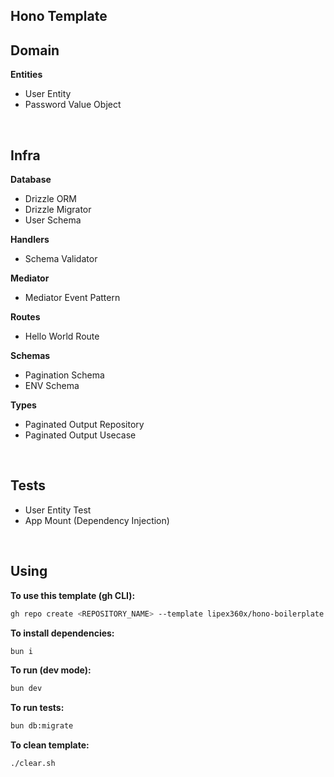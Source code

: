 ## Hono Template


## Domain

**Entities**
* User Entity
* Password Value Object

<br />

## Infra

**Database**
* Drizzle ORM
* Drizzle Migrator
* User Schema

**Handlers**
* Schema Validator

**Mediator**
* Mediator Event Pattern

**Routes**
* Hello World Route

**Schemas**
* Pagination Schema
* ENV Schema

**Types**
* Paginated Output Repository
* Paginated Output Usecase

<br />

## Tests
* User Entity Test
* App Mount (Dependency Injection)

<br />

## Using

**To use this template (gh CLI):**

```bash
gh repo create <REPOSITORY_NAME> --template lipex360x/hono-boilerplate --private --clone
```

**To install dependencies:**

```bash
bun i
```

**To run (dev mode):**

```bash
bun dev
```

**To run tests:**

```bash
bun db:migrate
```

**To clean template:**
```bash
./clear.sh
```
